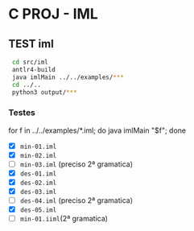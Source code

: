 # C PROJ - IML

## TEST iml

   ```bash
    cd src/iml
    antlr4-build
    java imlMain ../../examples/***
    cd ../..
    python3 output/***
   ```

### Testes

for f in ../../examples/*.iml; do java imlMain "$f"; done

- [x] `min-01.iml`
- [x] `min-02.iml`
- [ ] `min-03.iml` (preciso 2ª gramatica)
- [x] `des-01.iml`
- [x] `des-02.iml`
- [x] `des-03.iml`
- [ ] `des-04.iml` (preciso 2ª gramatica)
- [x] `des-05.iml`
- [ ] `min-01.iiml`(2ª gramatica)
